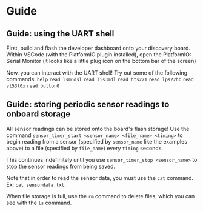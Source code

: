 # Guide
## Guide: using the UART shell
First, build and flash the developer dashboard onto your discovery board.
Within VSCode (with the PlatformIO plugin installed), open the PlatformIO: Serial Monitor (it looks like a little plug icon on the bottom bar of the screen)

Now, you can interact with the UART shell! Try out some of the following commands:
`help`
`read lsm6dsl`
`read lis3mdl`
`read hts221`
`read lps22hb`
`read vl53l0x`
`read button0`

## Guide: storing periodic sensor readings to onboard storage
All sensor readings can be stored onto the board's flash storage!
Use the command `sensor_timer_start <sensor_name> <file_name> <timing>` to begin reading from a sensor (specified by `sensor_name` like the examples above) to a file (specified by `file_name`) every `timing` seconds.

This continues indefinitely until you use `sensor_timer_stop <sensor_name>` to stop the sensor readings from being saved.

Note that in order to read the sensor data, you must use the `cat` command. Ex: `cat sensordata.txt`.

When file storage is full, use the `rm` command to delete files, which you can see with the `ls` command.
